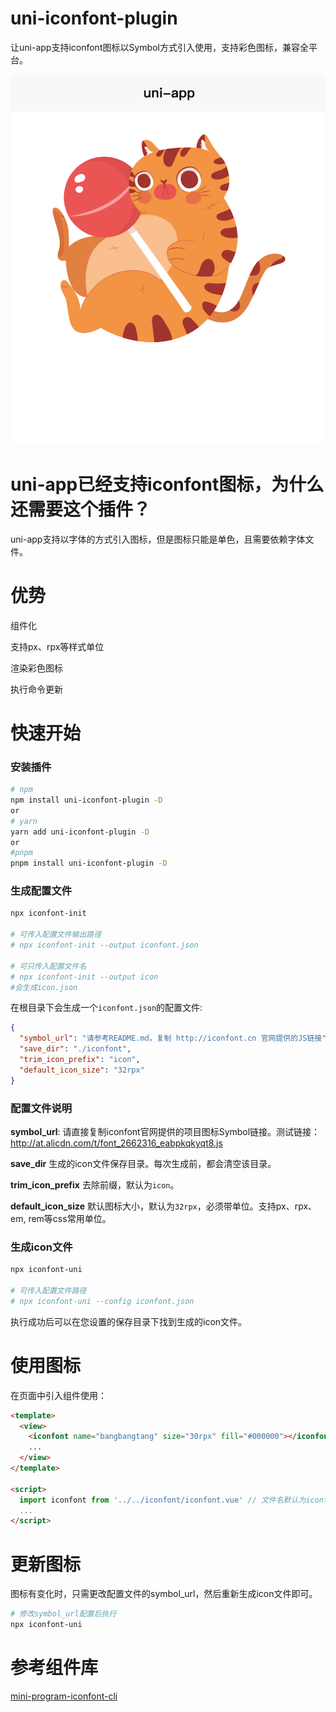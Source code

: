 # uni-iconfont-plugin

让uni-app支持iconfont图标以Symbol方式引入使用，支持彩色图标，兼容全平台。

![](./images/bangbangtang.png)

# uni-app已经支持iconfont图标，为什么还需要这个插件？

uni-app支持以字体的方式引入图标，但是图标只能是单色，且需要依赖字体文件。

# 优势
组件化

支持px、rpx等样式单位

渲染彩色图标

执行命令更新

# 快速开始

### 安装插件
```bash
# npm
npm install uni-iconfont-plugin -D
or
# yarn
yarn add uni-iconfont-plugin -D
or
#pnpm
pnpm install uni-iconfont-plugin -D
```

### 生成配置文件
```bash
npx iconfont-init

# 可传入配置文件输出路径
# npx iconfont-init --output iconfont.json

# 可只传入配置文件名
# npx iconfont-init --output icon
#会生成icon.json
```
在根目录下会生成一个`iconfont.json`的配置文件:
```json
{
  "symbol_url": "请参考README.md，复制 http://iconfont.cn 官网提供的JS链接",
  "save_dir": "./iconfont",
  "trim_icon_prefix": "icon",
  "default_icon_size": "32rpx"
}
```
### 配置文件说明

**symbol_url**: 请直接复制iconfont官网提供的项目图标Symbol链接。测试链接：http://at.alicdn.com/t/font_2662316_eabpkqkyqt8.js

**save_dir** 生成的icon文件保存目录。每次生成前，都会清空该目录。

**trim_icon_prefix** 去除前缀，默认为`icon`。

**default_icon_size** 默认图标大小，默认为`32rpx`，必须带单位。支持px、rpx、em, rem等css常用单位。

### 生成icon文件
```bash
npx iconfont-uni

# 可传入配置文件路径
# npx iconfont-uni --config iconfont.json
```
执行成功后可以在您设置的保存目录下找到生成的icon文件。

# 使用图标
在页面中引入组件使用：
```html
<template>
  <view>
    <iconfont name="bangbangtang" size="30rpx" fill="#000000"></iconfont>
    ...
  </view>
</template>

<script>
  import iconfont from '../../iconfont/iconfont.vue' // 文件名默认为iconfont.vue
  ...
</script>
```

# 更新图标
图标有变化时，只需更改配置文件的symbol_url，然后重新生成icon文件即可。
```bash
# 修改symbol_url配置后执行
npx iconfont-uni
```

# 参考组件库
[mini-program-iconfont-cli](https://github.com/iconfont-cli/mini-program-iconfont-cli)